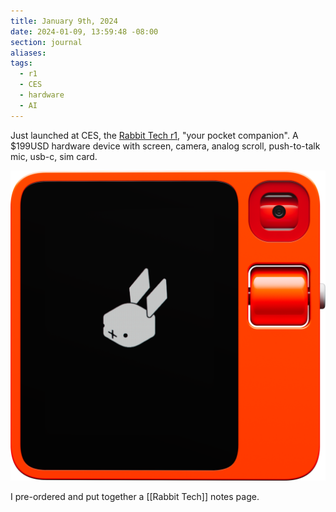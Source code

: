```yaml
---
title: January 9th, 2024
date: 2024-01-09, 13:59:48 -08:00
section: journal
aliases: 
tags:
  - r1
  - CES
  - hardware
  - AI
---
```

Just launched at CES, the [Rabbit Tech r1](https://www.rabbit.tech/keynote), "your pocket companion". A $199USD hardware device with screen, camera, analog scroll, push-to-talk mic, usb-c, sim card.

![Rabbit.Tech r1 pocket companion](/assets/r1_device.png)

I pre-ordered and put together a [[Rabbit Tech]] notes page.